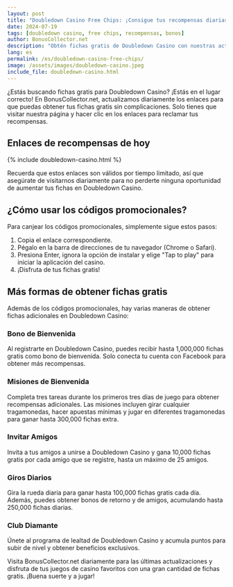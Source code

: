 ```yaml
---
layout: post
title: "Doubledown Casino Free Chips: ¡Consigue tus recompensas diarias!"
date: 2024-07-19
tags: [doubledown casino, free chips, recompensas, bonos]
author: BonusCollector.net
description: "Obtén fichas gratis de Doubledown Casino con nuestras actualizaciones diarias. Visita diariamente para nuevas recompensas."
lang: es
permalink: /es/doubledown-casino-free-chips/
image: /assets/images/doubledown-casino.jpeg
include_file: doubledown-casino.html
---
```


¿Estás buscando fichas gratis para Doubledown Casino? ¡Estás en el lugar correcto! En BonusCollector.net, actualizamos diariamente los enlaces para que puedas obtener tus fichas gratis sin complicaciones. Solo tienes que visitar nuestra página y hacer clic en los enlaces para reclamar tus recompensas.

## Enlaces de recompensas de hoy

{% include doubledown-casino.html %}

Recuerda que estos enlaces son válidos por tiempo limitado, así que asegúrate de visitarnos diariamente para no perderte ninguna oportunidad de aumentar tus fichas en Doubledown Casino.

## ¿Cómo usar los códigos promocionales?

Para canjear los códigos promocionales, simplemente sigue estos pasos:

1. Copia el enlace correspondiente.
2. Pégalo en la barra de direcciones de tu navegador (Chrome o Safari).
3. Presiona Enter, ignora la opción de instalar y elige "Tap to play" para iniciar la aplicación del casino.
4. ¡Disfruta de tus fichas gratis!

## Más formas de obtener fichas gratis

Además de los códigos promocionales, hay varias maneras de obtener fichas adicionales en Doubledown Casino:

### Bono de Bienvenida
Al registrarte en Doubledown Casino, puedes recibir hasta 1,000,000 fichas gratis como bono de bienvenida. Solo conecta tu cuenta con Facebook para obtener más recompensas.

### Misiones de Bienvenida
Completa tres tareas durante los primeros tres días de juego para obtener recompensas adicionales. Las misiones incluyen girar cualquier tragamonedas, hacer apuestas mínimas y jugar en diferentes tragamonedas para ganar hasta 300,000 fichas extra.

### Invitar Amigos
Invita a tus amigos a unirse a Doubledown Casino y gana 10,000 fichas gratis por cada amigo que se registre, hasta un máximo de 25 amigos.

### Giros Diarios
Gira la rueda diaria para ganar hasta 100,000 fichas gratis cada día. Además, puedes obtener bonos de retorno y de amigos, acumulando hasta 250,000 fichas diarias.

### Club Diamante
Únete al programa de lealtad de Doubledown Casino y acumula puntos para subir de nivel y obtener beneficios exclusivos.

Visita BonusCollector.net diariamente para las últimas actualizaciones y disfruta de tus juegos de casino favoritos con una gran cantidad de fichas gratis. ¡Buena suerte y a jugar!